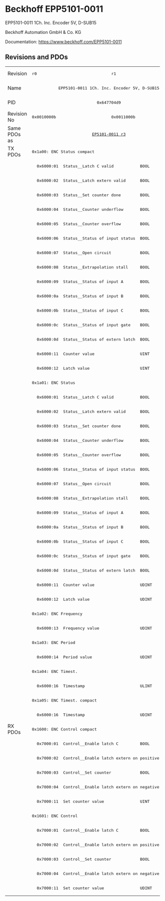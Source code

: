 # Beckhoff EPP5101-0011

EPP5101-0011 1Ch. Inc. Encoder 5V, D-SUB15

Beckhoff Automation GmbH & Co. KG

Documentation: <a href="https://www.beckhoff.com/EPP5101-0011">https://www.beckhoff.com/EPP5101-0011</a>

## Revisions and PDOs
<table>
<tr >
<td class="first">Revision</td>
<td ><pre>r0</pre></td>
<td ><pre>r1</pre></td>
</tr>
<tr >
<td class="first">Name</td>
<td  colspan=2 align="center"><pre>EPP5101-0011 1Ch. Inc. Encoder 5V, D-SUB15</pre></td>
</tr>
<tr >
<td class="first">PID</td>
<td  colspan=2 align="center"><pre>0x647704d9</pre></td>
</tr>
<tr >
<td class="first">Revision No</td>
<td ><pre>0x0010000b</pre></td>
<td ><pre>0x0011000b</pre></td>
</tr>
<tr >
<td class="first">Same PDOs as</td>
<td  colspan=2 align="center"><pre><a href="EP5101-0011">EP5101-0011 r3</a></pre></td>
</tr>
<tr class="txpdo pdosection">
<td class="first" rowspan=40 valign=top>TX PDOs</td>
<td colspan=2 align="left"><pre>0x1a00: ENC Status compact</pre></td>
<td></td>
</tr>
<tr class="txpdo">
<td class="first" colspan=2 align="left"><pre>  0x6000:01  Status__Latch C valid           BOOL</pre></td>
</tr>
<tr class="txpdo">
<td class="first" colspan=2 align="left"><pre>  0x6000:02  Status__Latch extern valid      BOOL</pre></td>
</tr>
<tr class="txpdo">
<td class="first" colspan=2 align="left"><pre>  0x6000:03  Status__Set counter done        BOOL</pre></td>
</tr>
<tr class="txpdo">
<td class="first" colspan=2 align="left"><pre>  0x6000:04  Status__Counter underflow       BOOL</pre></td>
</tr>
<tr class="txpdo">
<td class="first" colspan=2 align="left"><pre>  0x6000:05  Status__Counter overflow        BOOL</pre></td>
</tr>
<tr class="txpdo">
<td class="first" colspan=2 align="left"><pre>  0x6000:06  Status__Status of input status  BOOL</pre></td>
</tr>
<tr class="txpdo">
<td class="first" colspan=2 align="left"><pre>  0x6000:07  Status__Open circuit            BOOL</pre></td>
</tr>
<tr class="txpdo">
<td class="first" colspan=2 align="left"><pre>  0x6000:08  Status__Extrapolation stall     BOOL</pre></td>
</tr>
<tr class="txpdo">
<td class="first" colspan=2 align="left"><pre>  0x6000:09  Status__Status of input A       BOOL</pre></td>
</tr>
<tr class="txpdo">
<td class="first" colspan=2 align="left"><pre>  0x6000:0a  Status__Status of input B       BOOL</pre></td>
</tr>
<tr class="txpdo">
<td class="first" colspan=2 align="left"><pre>  0x6000:0b  Status__Status of input C       BOOL</pre></td>
</tr>
<tr class="txpdo">
<td class="first" colspan=2 align="left"><pre>  0x6000:0c  Status__Status of input gate    BOOL</pre></td>
</tr>
<tr class="txpdo">
<td class="first" colspan=2 align="left"><pre>  0x6000:0d  Status__Status of extern latch  BOOL</pre></td>
</tr>
<tr class="txpdo">
<td class="first" colspan=2 align="left"><pre>  0x6000:11  Counter value                   UINT</pre></td>
</tr>
<tr class="txpdo">
<td class="first" colspan=2 align="left"><pre>  0x6000:12  Latch value                     UINT</pre></td>
</tr>
<tr class="txpdo pdosection">
<td class="first" colspan=2 align="left"><pre>0x1a01: ENC Status</pre></td>
</tr>
<tr class="txpdo">
<td class="first" colspan=2 align="left"><pre>  0x6000:01  Status__Latch C valid           BOOL</pre></td>
</tr>
<tr class="txpdo">
<td class="first" colspan=2 align="left"><pre>  0x6000:02  Status__Latch extern valid      BOOL</pre></td>
</tr>
<tr class="txpdo">
<td class="first" colspan=2 align="left"><pre>  0x6000:03  Status__Set counter done        BOOL</pre></td>
</tr>
<tr class="txpdo">
<td class="first" colspan=2 align="left"><pre>  0x6000:04  Status__Counter underflow       BOOL</pre></td>
</tr>
<tr class="txpdo">
<td class="first" colspan=2 align="left"><pre>  0x6000:05  Status__Counter overflow        BOOL</pre></td>
</tr>
<tr class="txpdo">
<td class="first" colspan=2 align="left"><pre>  0x6000:06  Status__Status of input status  BOOL</pre></td>
</tr>
<tr class="txpdo">
<td class="first" colspan=2 align="left"><pre>  0x6000:07  Status__Open circuit            BOOL</pre></td>
</tr>
<tr class="txpdo">
<td class="first" colspan=2 align="left"><pre>  0x6000:08  Status__Extrapolation stall     BOOL</pre></td>
</tr>
<tr class="txpdo">
<td class="first" colspan=2 align="left"><pre>  0x6000:09  Status__Status of input A       BOOL</pre></td>
</tr>
<tr class="txpdo">
<td class="first" colspan=2 align="left"><pre>  0x6000:0a  Status__Status of input B       BOOL</pre></td>
</tr>
<tr class="txpdo">
<td class="first" colspan=2 align="left"><pre>  0x6000:0b  Status__Status of input C       BOOL</pre></td>
</tr>
<tr class="txpdo">
<td class="first" colspan=2 align="left"><pre>  0x6000:0c  Status__Status of input gate    BOOL</pre></td>
</tr>
<tr class="txpdo">
<td class="first" colspan=2 align="left"><pre>  0x6000:0d  Status__Status of extern latch  BOOL</pre></td>
</tr>
<tr class="txpdo">
<td class="first" colspan=2 align="left"><pre>  0x6000:11  Counter value                   UDINT</pre></td>
</tr>
<tr class="txpdo">
<td class="first" colspan=2 align="left"><pre>  0x6000:12  Latch value                     UDINT</pre></td>
</tr>
<tr class="txpdo pdosection">
<td class="first" colspan=2 align="left"><pre>0x1a02: ENC Frequency</pre></td>
</tr>
<tr class="txpdo">
<td class="first" colspan=2 align="left"><pre>  0x6000:13  Frequency value                 UDINT</pre></td>
</tr>
<tr class="txpdo pdosection">
<td class="first" colspan=2 align="left"><pre>0x1a03: ENC Period</pre></td>
</tr>
<tr class="txpdo">
<td class="first" colspan=2 align="left"><pre>  0x6000:14  Period value                    UDINT</pre></td>
</tr>
<tr class="txpdo pdosection">
<td class="first" colspan=2 align="left"><pre>0x1a04: ENC Timest.</pre></td>
</tr>
<tr class="txpdo">
<td class="first" colspan=2 align="left"><pre>  0x6000:16  Timestamp                       ULINT</pre></td>
</tr>
<tr class="txpdo pdosection">
<td class="first" colspan=2 align="left"><pre>0x1a05: ENC Timest. compact</pre></td>
</tr>
<tr class="txpdo">
<td class="first" colspan=2 align="left"><pre>  0x6000:16  Timestamp                       UDINT</pre></td>
</tr>
<tr class="rxpdo pdosection">
<td class="first" rowspan=12 valign=top>RX PDOs</td>
<td colspan=2 align="left"><pre>0x1600: ENC Control compact</pre></td>
<td></td>
</tr>
<tr class="rxpdo">
<td class="first" colspan=2 align="left"><pre>  0x7000:01  Control__Enable latch C         BOOL</pre></td>
</tr>
<tr class="rxpdo">
<td class="first" colspan=2 align="left"><pre>  0x7000:02  Control__Enable latch extern on positive edge  BOOL</pre></td>
</tr>
<tr class="rxpdo">
<td class="first" colspan=2 align="left"><pre>  0x7000:03  Control__Set counter            BOOL</pre></td>
</tr>
<tr class="rxpdo">
<td class="first" colspan=2 align="left"><pre>  0x7000:04  Control__Enable latch extern on negative edge  BOOL</pre></td>
</tr>
<tr class="rxpdo">
<td class="first" colspan=2 align="left"><pre>  0x7000:11  Set counter value               UINT</pre></td>
</tr>
<tr class="rxpdo pdosection">
<td class="first" colspan=2 align="left"><pre>0x1601: ENC Control</pre></td>
</tr>
<tr class="rxpdo">
<td class="first" colspan=2 align="left"><pre>  0x7000:01  Control__Enable latch C         BOOL</pre></td>
</tr>
<tr class="rxpdo">
<td class="first" colspan=2 align="left"><pre>  0x7000:02  Control__Enable latch extern on positive edge  BOOL</pre></td>
</tr>
<tr class="rxpdo">
<td class="first" colspan=2 align="left"><pre>  0x7000:03  Control__Set counter            BOOL</pre></td>
</tr>
<tr class="rxpdo">
<td class="first" colspan=2 align="left"><pre>  0x7000:04  Control__Enable latch extern on negative edge  BOOL</pre></td>
</tr>
<tr class="rxpdo">
<td class="first" colspan=2 align="left"><pre>  0x7000:11  Set counter value               UDINT</pre></td>
</tr>
</table>
